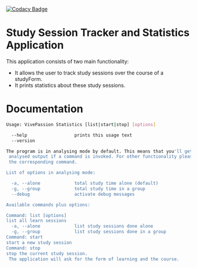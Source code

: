 [![Codacy Badge](https://api.codacy.com/project/badge/Grade/39e4bc19d5fa426a945ab2d285baebbd)](https://www.codacy.com/app/KrokodileDandy/study-session-statistics?utm_source=github.com&amp;utm_medium=referral&amp;utm_content=KrokodileDandy/study-session-statistics&amp;utm_campaign=Badge_Grade)

# Study Session Tracker and Statistics Application

This application consists of two main functionality:
  - It allows the user to track study sessions over the course of a studyForm.
  - It prints statistics about these study sessions.

# Documentation  
```bash
Usage: VivePassion Statistics [list|start|stop] [options]

  --help                  prints this usage text
  --version               

The program is in analysing mode by default. This means that you'll get
 analysed output if a command is invoked. For other functionality please type
 the corresponding command.

List of options in analysing mode:

  -a, --alone             total study time alone (default)
  -g, --group             total study time in a group
  --debug                 activate debug messages

Available commands plus options:

Command: list [options]
list all learn sessions
  -a, --alone             list study sessions done alone
  -g, --group             list study sessions done in a group
Command: start
start a new study session
Command: stop
stop the current study session.
 The application will ask for the form of learning and the course.
```
